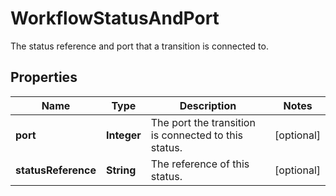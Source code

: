 

# WorkflowStatusAndPort

The status reference and port that a transition is connected to.

## Properties

| Name | Type | Description | Notes |
|------------ | ------------- | ------------- | -------------|
|**port** | **Integer** | The port the transition is connected to this status. |  [optional] |
|**statusReference** | **String** | The reference of this status. |  [optional] |



